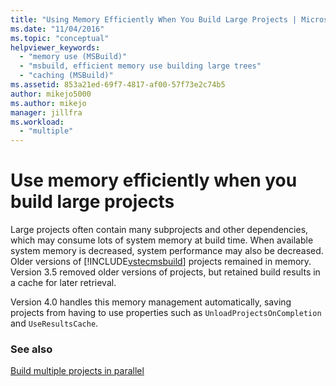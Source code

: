 ```yaml
---
title: "Using Memory Efficiently When You Build Large Projects | Microsoft Docs"
ms.date: "11/04/2016"
ms.topic: "conceptual"
helpviewer_keywords: 
  - "memory use (MSBuild)"
  - "msbuild, efficient memory use building large trees"
  - "caching (MSBuild)"
ms.assetid: 853a21ed-69f7-4817-af00-57f73e2c74b5
author: mikejo5000
ms.author: mikejo
manager: jillfra
ms.workload: 
  - "multiple"
---
```

# Use memory efficiently when you build large projects
Large projects often contain many subprojects and other dependencies, which may consume lots of system memory at build time. When available system memory is decreased, system performance may also be decreased. Older versions of [!INCLUDE[vstecmsbuild](../extensibility/internals/includes/vstecmsbuild_md.md)] projects remained in memory. Version 3.5 removed older versions of projects, but retained build results in a cache for later retrieval.  
  
 Version 4.0 handles this memory management automatically, saving projects from having to use properties such as  `UnloadProjectsOnCompletion` and `UseResultsCache`.  
  
### See also  
 [Build multiple projects in parallel](../msbuild/building-multiple-projects-in-parallel-with-msbuild.md)